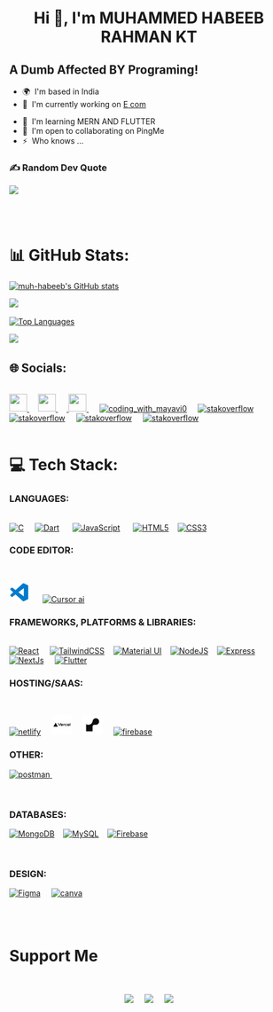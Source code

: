 

<h1 align="center">Hi 👋, I'm MUHAMMED HABEEB RAHMAN KT</h1>


## A Dumb Affected BY Programing!

- 🌍  I'm based in India
- 🚀  I'm currently working on [E com](https://github.com/muh-habeeb/huxn_ecom.git)
<!-- [SOS APP](http://github.com/muh-habeeb/fluter_sos)-->
- 🧠  I'm learning MERN AND FLUTTER
- 🤝  I'm open to collaborating on PingMe
- ⚡  Who knows ...

### ✍️ Random Dev Quote
<p>

![](https://quotes-github-readme.vercel.app/api?type=horizontal&theme=tokyonight&border=true&height=100)
</p>
<br>
<br>

# 📊 GitHub Stats:


<a href="http://www.github.com/muh-habeeb"><img src="https://github-readme-stats.vercel.app/api?username=muh-habeeb&show_icons=true&hide=prs,&count_private=true&title_color=22c55e&text_color=10b981&icon_color=14b8a6&bg_color=181824&hide_border=true&show_icons=true" alt="muh-habeeb's GitHub stats" /></a>

<a href="http://www.github.com/muh-habeeb"><img src="https://github-readme-streak-stats.herokuapp.com/?user=muh-habeeb&stroke=10b981&background=181824&ring=22c55e&fire=22c55e&currStreakNum=10b981&currStreakLabel=22c55e&sideNums=10b981&sideLabels=10b981&dates=10b981&hide_border=true" /></a>

<a href="https://github.com/muh-habeeb" align="left"><img src="https://github-readme-stats.vercel.app/api/top-langs/?username=muh-habeeb&langs_count=15&title_color=22c55e&text_color=10b981&icon_color=14b8a6&bg_color=181824&hide_border=true&locale=en&custom_title=Top%20%Languages&layout=compact" alt="Top Languages" /></a>
<!-- <a href="https://github.com/muh-habeeb" align="left"><img src="https://github-readme-stats.vercel.app/api/top-langs/?username=muh-habeeb&langs_count=15&title_color=22c55e&text_color=10b981&icon_color=14b8a6&bg_color=181824&hide_border=true&locale=en&custom_title=Top%20%Languages" alt="Top Languages" /></a> -->


<!-- follower count -->
<a href="https://www.github.com/muh-habeeb" target="_blank" rel="noreferrer"><img
src="https://img.shields.io/github/followers/muh-habeeb?logo=github&style=for-the-badge&color=14b8a6&labelColor=181824" height="39" /></a>

## 🌐 Socials:

<p align="left">
 <br>
 <a href="https://www.github.com/muh-habeeb" target="_blank" rel="noreferrer">  <img src="https://raw.githubusercontent.com/danielcranney/readme-generator/main/public/icons/socials/github-dark.svg" width="32" height="32" /> </a>  &nbsp;&nbsp;&nbsp;&nbsp;<a  href="http://www.instagram.com/kt_habeeb_" target="_blank" rel="noreferrer"><img src="https://raw.githubusercontent.com/rahuldkjain/github-profile-readme-generator/master/src/images/icons/Social/instagram.svg" width="32" height="32" /> </a> &nbsp;&nbsp;&nbsp;&nbsp;<a href="https://www.linkedin.com/in/muhammed-habeeb-rahman-kt-a38b41247" target="_blank" rel="noreferrer"> <img src="https://raw.githubusercontent.com/danielcranney/readme-generator/main/public/icons/socials/linkedin.svg" width="32" height="32" /> </a> &nbsp;&nbsp;&nbsp;&nbsp;
<a href="https://www.youtube.com/c/coding_with_mayavi0" target="blank"><img  src="https://raw.githubusercontent.com/rahuldkjain/github-profile-readme-generator/master/src/images/icons/Social/youtube.svg" alt="coding_with_mayavi0" height="35" width="40" /></a>&nbsp;&nbsp;&nbsp;&nbsp;
<a href="https://stackoverflow.com/users/19936346/coding-with-mayavi" target="blank"><img  src="https://raw.githubusercontent.com/danielcranney/readme-generator/main/public/icons/socials/stackoverflow.svg" alt="stakoverflow" height="35" width="40" /></a>&nbsp;&nbsp;&nbsp;&nbsp;
<a href="https://dev.to/muhammedhabeebrahmankt" target="blank"><img  src="https://raw.githubusercontent.com/danielcranney/readme-generator/main/public/icons/socials/devdotto-dark.svg" alt="stakoverflow" height="35" width="40" /></a>&nbsp;&nbsp;&nbsp;&nbsp;
<a href="https://codepen.io/MUHAMMEDHABEEBRAHMANKT" target="blank"><img  src="https://raw.githubusercontent.com/danielcranney/readme-generator/main/public/icons/socials/codepen-dark.svg" alt="stakoverflow" height="35" width="40" /></a>&nbsp;&nbsp;&nbsp;&nbsp;
<a href="https://codesandbox.io/u/muhhabeeb" target="blank"><img  src="https://raw.githubusercontent.com/danielcranney/readme-generator/main/public/icons/socials/codesandbox-dark.svg" alt="stakoverflow" height="35" width="40" /></a>&nbsp;&nbsp;&nbsp;&nbsp;

<!-- link for icons social  https://github.com/danielcranney/profileme-dev/tree/main/public/icons/socials/iconname
link for icons skill  https://github.com/danielcranney/profileme-dev/tree/main/public/icons/skills/iconname
link for icons buy  my https://github.com/danielcranney/profileme-dev/tree/main/public/icons/support/ -->
 <br>
 <br>
 </p>

# 💻 Tech Stack:

###  LANGUAGES:
 <br>
<a   href="https://docs.microsoft.com/en-us/cpp/?view=msvc-170" target="_blank" rel="noreferrer"><img src="https://raw.githubusercontent.com/danielcranney/readme-generator/main/public/icons/skills/c-colored.svg" width="36" height="36" alt="C" /></a>&nbsp;&nbsp;&nbsp;&nbsp;  <a href="https://dart.dev/" target="_blank" rel="noreferrer"><img src="https://raw.githubusercontent.com/danielcranney/readme-generator/main/public/icons/skills/dart-colored.svg" width="36" height="36" alt="Dart" /></a>  &nbsp;&nbsp;&nbsp;&nbsp;  <a href="https://developer.mozilla.org/en-US/docs/Web/JavaScript" target="_blank" rel="noreferrer"><img src="https://raw.githubusercontent.com/danielcranney/readme-generator/main/public/icons/skills/javascript-colored.svg" width="36" height="36" alt="JavaScript" /></a>   &nbsp;&nbsp;&nbsp;&nbsp;  <a   href="https://developer.mozilla.org/en-US/docs/Glossary/HTML5" target="_blank" rel="noreferrer"><img src="https://raw.githubusercontent.com/danielcranney/readme-generator/main/public/icons/skills/html5-colored.svg" width="36" height="36" alt="HTML5" /></a>&nbsp;&nbsp;&nbsp;&nbsp;<a   href="https://www.w3.org/TR/CSS/#css" target="_blank" rel="noreferrer"><img src="https://raw.githubusercontent.com/danielcranney/readme-generator/main/public/icons/skills/css3-colored.svg" width="36" height="36" alt="CSS3" /></a>


### CODE EDITOR:
 <br>

<a href="https://code.visualstudio.com/" target="_blank" rel="noreferrer">  <img src="https://raw.githubusercontent.com/danielcranney/profileme-dev/refs/heads/main/public/icons/skills/visualstudiocode-colored.svg" width="36" height="36" alt="VS Code" /></a>  &nbsp;&nbsp;&nbsp;&nbsp; <a  href="https://www.cursor.com/" target="_blank" rel="noreferrer"><img src="https://avatars.githubusercontent.com/u/126759922?s=200&v=4" width="36" height="36" alt="Cursor ai" /></a>

### FRAMEWORKS, PLATFORMS & LIBRARIES:
 <br>
   <a href="https://reactjs.org/" target="_blank" rel="noreferrer"><img src="https://raw.githubusercontent.com/danielcranney/readme-generator/main/public/icons/skills/react-colored.svg" width="36" height="36" alt="React" /></a>&nbsp;&nbsp;&nbsp;&nbsp;
<a  href="https://tailwindcss.com/" target="_blank" rel="noreferrer"><img src="https://raw.githubusercontent.com/danielcranney/readme-generator/main/public/icons/skills/tailwindcss-colored.svg" width="36" height="36" alt="TailwindCSS" /></a>&nbsp;&nbsp;&nbsp;&nbsp;<a href="https://mui.com/" target="_blank" rel="noreferrer"><img src="https://raw.githubusercontent.com/danielcranney/readme-generator/main/public/icons/skills/materialui-colored.svg" width="36" height="36" alt="Material UI" /></a>&nbsp;&nbsp;&nbsp;&nbsp;<a   href="https://nodejs.org/en/" target="_blank" rel="noreferrer"><img src="https://raw.githubusercontent.com/danielcranney/readme-generator/main/public/icons/skills/nodejs-colored.svg" width="36" height="36" alt="NodeJS" /></a>&nbsp;&nbsp;&nbsp;&nbsp;<a   href="https://expressjs.com/" target="_blank" rel="noreferrer"><img src="https://raw.githubusercontent.com/danielcranney/readme-generator/main/public/icons/skills/express-colored-dark.svg" width="36" height="36" alt="Express" /></a>&nbsp;&nbsp;&nbsp;&nbsp;
<a    href="https://nextjs.org/docs" target="_blank" rel="noreferrer"><img src="https://raw.githubusercontent.com/danielcranney/readme-generator/main/public/icons/skills/nextjs-colored-dark.svg" width="36" height="36" alt="NextJs" /></a>&nbsp;&nbsp;&nbsp;&nbsp;
<a  href="https://flutter.dev/" target="_blank" rel="noreferrer"><img src="https://raw.githubusercontent.com/danielcranney/readme-generator/main/public/icons/skills/flutter-colored.svg" width="36" height="36" alt="Flutter" /></a>&nbsp;&nbsp;&nbsp;&nbsp;
 <br>

### HOSTING/SAAS:
 <br>

   <a  href="https://www.netlify.com/" target="_blank" rel="noreferrer"><img src="https://seeklogo.com/images/N/netlify-logo-758722CDF4-seeklogo.com.png"  width="" height="36" alt="netlify" /></a>&nbsp;&nbsp;&nbsp;&nbsp;
   <a href="https://vercel.com/"   target="_blank" rel="noreferrer"><img src="https://github.com/muh-habeeb/muh-habeeb/blob/main/icon%20extra/code-examples-vercel-photoaidcom-cropped.jpg" width="36" height="36" alt="vercel" /></a>&nbsp;&nbsp;&nbsp;&nbsp;
   <a href="https://render.com/" target="_blank" rel="noreferrer"><img src="https://github.com/muh-habeeb/muh-habeeb/blob/main/icon%20extra/zOO1N7Su_400x400-photoaidcom-cropped.jpg" width="36" height="36" alt="render" /></a>&nbsp;&nbsp;&nbsp;&nbsp;
   <a href="https://firebase.google.com/" target="_blank"  rel="noreferrer"><img src="https://github.com/danielcranney/profileme-dev/blob/main/public/icons/skills/firebase-colored.svg" width="30" height="30" alt="firebase" /></a>
 <br>

### OTHER:

<a   href="https://postman.com" target="_blank" rel="noreferrer"> <img src="https://www.vectorlogo.zone/logos/getpostman/getpostman-icon.svg" alt="postman" width="40" height="40"/> </a>&nbsp;&nbsp;&nbsp;&nbsp;
<!--<a href="#" target="_blank" rel="noreferrer"> <img src="https://seeklogo.com/images/T/tor-logo-D973AFACBC-seeklogo.com.png" alt="postman" width="40" height="40"/> </a>-->

 <br>


### DATABASES:
<a  href="https://www.mongodb.com/" target="_blank" rel="noreferrer"><img src="https://raw.githubusercontent.com/danielcranney/readme-generator/main/public/icons/skills/mongodb-colored.svg" width="36" height="36" alt="MongoDB" /></a>&nbsp;&nbsp;&nbsp;&nbsp;<a href="https://www.mysql.com/" target="_blank" rel="noreferrer"><img src="https://raw.githubusercontent.com/danielcranney/readme-generator/main/public/icons/skills/mysql-colored.svg" width="36" height="36" alt="MySQL" /></a>&nbsp;&nbsp;&nbsp;&nbsp;<a href="https://firebase.google.com/" target="_blank" rel="noreferrer"><img src="https://raw.githubusercontent.com/danielcranney/readme-generator/main/public/icons/skills/firebase-colored.svg" width="36" height="36" alt="Firebase" /></a>

<br>

### DESIGN:

<a   href="https://www.figma.com/" target="_blank" rel="noreferrer"><img src="https://raw.githubusercontent.com/danielcranney/readme-generator/main/public/icons/skills/figma-colored.svg" width="36" height="36" alt="Figma" /></a>&nbsp;&nbsp;&nbsp;&nbsp;
<a href="https://www.canva.com/" target="_blank" rel="noreferrer"><img src="https://i.pinimg.com/736x/74/6d/77/746d77ef9b49afd5ec2306d39592d01e.jpg" width="" height="36" alt="canva" /></a>

<br>
<br>

# Support Me
<p align="center">
<br>
<br>
<a &nbsp;&nbsp;&nbsp;&nbsp;&nbsp;&nbsp;&nbsp;&nbsp;
href="https://www.buymeacoffee.com/muh.habeeb"><img src="https://cdn.buymeacoffee.com/buttons/v2/default-yellow.png" width="150"/></a>&nbsp;&nbsp;&nbsp;&nbsp;
<a &nbsp;&nbsp;&nbsp;&nbsp;&nbsp;&nbsp;&nbsp;&nbsp;
href="https://patreon.com/habeebrahman?utm_medium=unknown&utm_source=join_link&utm_campaign=creatorshare_creator&utm_content=copyLink"><img src="https://1000logos.net/wp-content/uploads/2021/05/Patreon-logo-2013-500x281.png" width="150"/></a>&nbsp;&nbsp;&nbsp;&nbsp;
  <a href="https://www.ko-fi.com/muhhabeeb"><img src="https://storage.ko-fi.com/cdn/kofi2.png?v=3" width="150"/></a>

</p>

<!-- build the help of 
https://gprm.itsvg.in/
https://rahuldkjain.github.io/gh-profile-readme-generator/
https://www.profileme.dev/

and my figers  😁 -->
